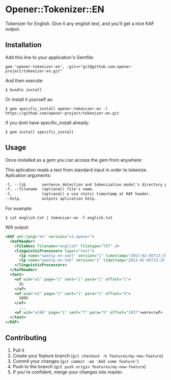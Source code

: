 # Opener::Tokenizer::EN

Tokenizer for English. Give it any english text, and you'll get a nice KAF
output.

## Installation

Add this line to your application's Gemfile:

    gem 'opener-tokenizer-en', :git=>"git@github.com:opener-project/tokenizer-en.git"

And then execute:

    $ bundle install

Or install it yourself as:

    $ gem specific_install opener-tokenizer-en -l https://github.com/opener-project/tokenizer-en.git

If you dont have specific\_install already:

    $ gem install specific_install

## Usage

Once installed as a gem you can access the gem from anywhere:

This aplication reads a text from standard input in order to tokenize.
Aplication arguments:

```txt
-l, --lib       sentence detection and tokenization model's directory path.
-f, --filename  (optional) file's name.
-t,             (optional) o use static timestamp at KAF header.
--help,         outputs aplication help.
```

For example:

    $ cat english.txt | tokenizer-en -f english.txt

Will output:

```xml
<KAF xml:lang="en" version="v1.opener">
  <kafHeader>
    <fileDesc filename="english" filetype="TXT" />
    <linguisticProcessors layer="text">
      <lp name="openlp-en-sent" version="1" timestamp="2013-02-05T13:35:22Z"/>
      <lp name="openlp-en-tok" version="1" timestamp="2013-02-05T13:35:22Z"/>
    </linguisticProcessors>
  </kafHeader>
  <text>
    <wf wid="w1" page="1" sent="1" para="1" offset="1">
      In
    </wf>
    <wf wid="w2" page="1" sent="1" para="1" offset="4">
      1995
    </wf>
      ...
    <wf wid="w196" page="1" sent="7" para="5" offset="1037">were</wf>
  </text>
</KAF>

```

## Contributing

1. Pull it
2. Create your feature branch (`git checkout -b features/my-new-feature`)
3. Commit your changes (`git commit -am 'Add some feature'`)
4. Push to the branch (`git push origin features/my-new-feature`)
5. If you're confident, merge your changes into master.
